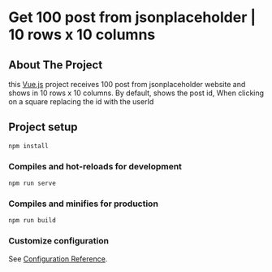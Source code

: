 # Get 100 post from jsonplaceholder | 10 rows x 10 columns

## About The Project

this [Vue.js](https://vuejs.org/) project receives 100 post from jsonplaceholder website and shows in 10 rows x 10 columns. 
By default, shows the post id, When clicking on a square replacing the id with the userId

## Project setup
```
npm install
```

### Compiles and hot-reloads for development
```
npm run serve
```

### Compiles and minifies for production
```
npm run build
```


### Customize configuration
See [Configuration Reference](https://cli.vuejs.org/config/).
